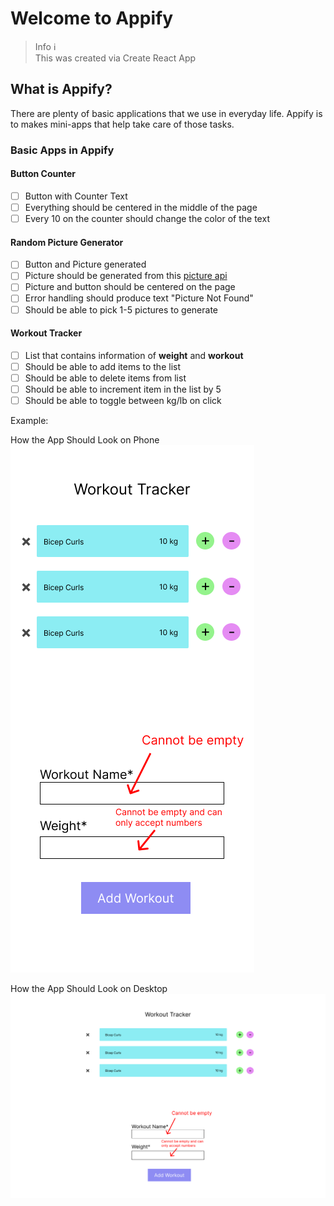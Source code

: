 # Welcome to Appify

> Info ℹ️ \
> This was created via Create React App

## What is Appify?

There are plenty of basic applications that we use in everyday life. Appify is to makes mini-apps that help take care of those tasks.

### Basic Apps in Appify

#### Button Counter

- [ ] Button with Counter Text
- [ ] Everything should be centered in the middle of the page
- [ ] Every 10 on the counter should change the color of the text

#### Random Picture Generator

- [ ] Button and Picture generated
- [ ] Picture should be generated from this [picture api](https://picsum.photos)
- [ ] Picture and button should be centered on the page
- [ ] Error handling should produce text "Picture Not Found"
- [ ] Should be able to pick 1-5 pictures to generate

#### Workout Tracker

- [ ] List that contains information of **weight** and **workout**
- [ ] Should be able to add items to the list
- [ ] Should be able to delete items from list
- [ ] Should be able to increment item in the list by 5
- [ ] Should be able to toggle between kg/lb on click

Example:

How the App Should Look on Phone
![examplePhone](examplePhone.png)

How the App Should Look on Desktop
![exampleDesktop](exampleDesktop.png)
